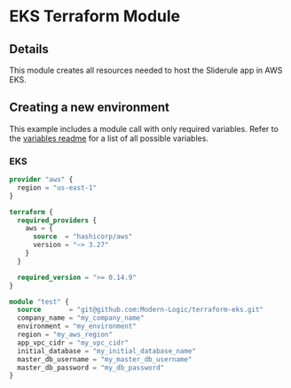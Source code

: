 # EKS Terraform Module

## Details
This module creates all resources needed to host the Sliderule app in AWS EKS.

## Creating a new environment
This example includes a module call with only required variables. Refer to the [variables readme](/variables.md) for a list of all possible variables.
### EKS
```terraform
provider "aws" {
  region = "us-east-1"
}

terraform {
  required_providers {
    aws = {
      source  = "hashicorp/aws"
      version = "~> 3.27"
    }
  }

  required_version = ">= 0.14.9"
}

module "test" {
  source       = "git@github.com:Modern-Logic/terraform-eks.git"
  company_name = "my_company_name"
  environment = "my_environment"
  region = "my_aws_region"
  app_vpc_cidr = "my_vpc_cidr"
  initial_database = "my_initial_database_name"
  master_db_username = "my_master_db_username"
  master_db_password = "my_db_password"
}
```
